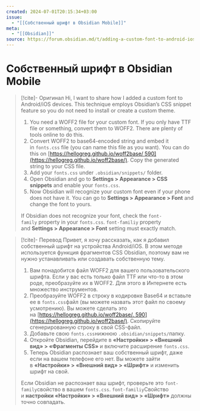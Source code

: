 ```yaml
---
created: 2024-07-01T20:15:34+03:00
issue:
  - "[[Собственный шрифт в Obsidian Mobile]]"
meta:
  - "[[Obsidian]]"
source: https://forum.obsidian.md/t/adding-a-custom-font-to-android-ios/68045
---
```


# Собственный шрифт в Obsidian Mobile

>[!cite]- Оригинал
> Hi, I want to share how I added a custom font to Android/iOS devices. This technique employs Obsidian’s CSS snippet feature so you do not need to install or create a custom theme.
> 1. You need a WOFF2 file for your custom font. If you only have TTF file or something, convert them to WOFF2. There are plenty of tools online to do this.
> 2. Convert WOFF2 to base64-encoded string and embed it in `fonts.css` file (you can name this file as you want). You can do this on [https://hellogreg.github.io/woff2base/ 590](https://hellogreg.github.io/woff2base/). Copy the generated string to your CSS file.
> 3. Add your `fonts.css` under `.obsidian/snippets/` folder.
> 4. Open Obsidian and go to **Settings > Appearance > CSS snippets** and enable your `fonts.css`.
> 5. Now Obsidian will recognize your custom font even if your phone does not have it. You can go to **Settings > Appearance > Font** and change the font to yours.
> 
> If Obsidian does not recognize your font, check the `font-family` property in your `fonts.css`. `font-familiy` property and **Settings > Appearance > Font** setting must exactly match.


>[!cite]- Перевод
> Привет, я хочу рассказать, как я добавил собственный шрифт на устройства Android/iOS. В этом методе используется функция фрагментов CSS Obsidian, поэтому вам не нужно устанавливать или создавать собственную тему.
> 1. Вам понадобится файл WOFF2 для вашего пользовательского шрифта. Если у вас есть только файл TTF или что-то в этом роде, преобразуйте их в WOFF2. Для этого в Интернете есть множество инструментов.
> 2. Преобразуйте WOFF2 в строку в кодировке Base64 и вставьте ее в `fonts.css`файл (вы можете назвать этот файл по своему усмотрению). Вы можете сделать это на [https://hellogreg.github.io/woff2base/. 590](https://hellogreg.github.io/woff2base/). Скопируйте сгенерированную строку в свой CSS-файл.
> 3. Добавьте свою `fonts.css`нижнюю `.obsidian/snippets/`папку.
> 4. Откройте Obsidian, перейдите в **«Настройки» > «Внешний вид» > «Фрагменты CSS»** и включите расширение `fonts.css`.
> 5. Теперь Obsidian распознает ваш собственный шрифт, даже если на вашем телефоне его нет. Вы можете зайти в **«Настройки» > «Внешний вид» > «Шрифт»** и изменить шрифт на свой.
>  
> Если Obsidian не распознает ваш шрифт, проверьте это `font-family`свойство в вашем `fonts.css`. `font-familiy`Свойство и **настройки «Настройки» > «Внешний вид» > «Шрифт»** должны точно совпадать.